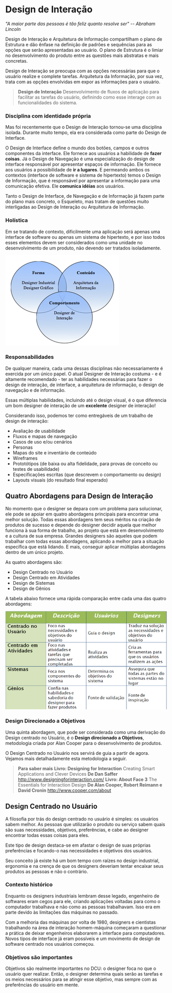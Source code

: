 # Design de Interação

*"A maior parte das pessoas é tão feliz quanto resolve ser" -- Abraham Lincoln*

Design de Interação e Arquitetura de Informação compartilham o plano de Estrutura e dão ênfase na
definição de padrões e sequências para as opções que serão apresentadas ao usuário. O plano de
Estrutura é o limiar no desenvolvimento do produto entre as questões mais abstratas e mais concretas.

Design de Interação se preocupa com as opções necessárias para que o usuário realize e complete
tarefas. Arquitetura da Informação, por sua vez, trata com as opções envolvidas em expor as
informações para o usuário.

> **Design de Interação**
> Desenvolvimento de fluxos de aplicação para facilitar as tarefas do usuário, definindo como esse
> interage com as funcionalidades do sistema.

### Disciplina com identidade própria
Mas foi recentemente que o Design de Interação tornou-se uma disciplina isolada. Durante muito
tempo, ela era considerada como parte do Design de Interface.

O Design de Interface define o mundo dos botões, campos e outros componentes da interface.
Ele fornece aos usuários a habilidade de **fazer coisas**. Já o Design de Navegação é uma
especialização do design de interface responsável por apresentar espaços de informação. Ele fornece
aos usuários a possibilidade de **ir a lugares**. E permeando ambos os contextos (interface de
software e sistema de hipertexto) temos o Design de Informação, que é responsável por apresentar a
informação para uma comunicação efetiva. Ele **comunica idéias** aos usuários.

Tanto o Design de Interface, de Navegação e de Informação já fazem parte do plano mais concreto, o
Esqueleto, mas tratam de questões muito interligadas ao Design de Interação ou Arquitetura de
Informação.

### Holística
Em se tratando de contexto, dificilmente uma aplicação será apenas uma interface de
software ou apenas um sistema de hipertexto, e por isso todos esses elementos devem ser considerados
como uma unidade no desenvolvimento de um produto, não devendo ser tratados isoladamente.

![Exemplo de Holística {w=75%}](assets/images/02_design/holistica.png)

### Responsabilidades
De qualquer maneira, cada uma dessas disciplinas não necessariamente é exercida por um único papel.
O atual Designer de Interação costuma - e é altamente recomendado - ter as habilidades necessárias
para fazer o design de interação, de interface, a arquitetura de informação, o design de navegação e
de informação.

Essas múltiplas habilidades, incluindo até o design visual, é o que diferencia um bom
designer de interação de um **excelente** designer de interação!

Considerando isso, podemos ter como entregáveis de um trabalho de design de interação:

* Avaliação de usabilidade
* Fluxos e mapas de navegação
* Casos de uso e/ou cenários
* Personas
* Mapas do site e inventário de conteúdo
* Wireframes
* Prototótipos (de baixa ou alta fidelidade, para provas de conceito ou testes de usabilidade)
* Especificações escritas (que descrevem o comportamento ou design)
* Layouts visuais (do resultado final esperado)


## Quatro Abordagens para Design de Interação

No momento que o designer se depara com um problema para solucionar, ele pode se apoiar em quatro
abordagens principais para encontrar uma melhor solução. Todas essas abordagens tem seus méritos na
criação de produtos de sucesso e depende do designer decidir aquela que melhor funciona à sua forma
de trabalho, ao projeto que está em desenvolvimento e a cultura de sua empresa.
Grandes designers são aqueles que podem trabalhar com todas essas abordagens, aplicando a melhor
para a situação específica que está lidando. E mais, conseguir aplicar múltiplas abordagens dentro
de um único projeto.

As quatro abordagens são:

* Design Centrado no Usuário
* Design Centrado em Atividades
* Design de Sistemas
* Design de Gênios




A tabela abaixo fornece uma rápida comparação entre cada uma das quatro abordagens:

![Tabela abordagens de Design {w=90%}](assets/images/02_design/tabela_quatro_abordagens.png)

### Design Direcionado a Objetivos
Uma quinta abordagem, que pode ser considerada como uma derivação do Design centrado no Usuário, é o
**Design direcionado a Objetivos**, metodologia criada por Alan Cooper para o desenvolvimento de
produtos.

O Design Centrado no Usuário nos servirá de guia a partir de agora. Vejamos mais detalhadamente esta metodologia a seguir.

> **Para saber mais**
> **Livro: Designing for Interaction**
> Creating Smart Applications and Clever Devices
> **De Dan Saffer**
> http://www.designingforinteraction.com/
> **Livro: About Face 3**
> The Essentials for Interaction Design
> **De Alan Cooper, Robert Reimann e David Cronin**
> http://www.cooper.com/about

## Design Centrado no Usuário

A filosofia por trás do design centrado no usuário é simples: os usuários sabem
melhor. As pessoas que utilizarão o produto ou serviço sabem quais são suas
necessidades, objetivos, preferências, e cabe ao designer encontrar todas essas
coisas para eles.

Este tipo de design destaca-se em afastar o design de suas próprias preferências
e focando-o nas necessidades e objetivos dos usuários.

Seu conceito já existe há um bom tempo com raízes no design industrial, ergonomia
e na crença de que os designers deveriam tentar encaixar seus produtos as pessoas e
não o contrário.

### Contexto histórico
Enquanto os designers industriais lembram desse legado, engenheiro de softwares eram
cegos para ele, criando aplicações voltadas para como o computador trabalhava e não
como as pessoas trabalhavam. Isso era em parte devido às limitações das máquinas
no passado.

Com a melhoria das máquinas por volta de 1980, designers e cientistas trabalhando na
área de interação homem-máquina começaram a questionar a prática de deixar engenheiros
elaborarem a interface para computadores. Novos tipos de interface já eram possíveis e
um movimento de design de software centrado nos usuários começou.



### Objetivos são importantes
Objetivos são realmente importantes no DCU: o designer foca no que o usuário quer
realizar. Então, o designer determina quais serão as tarefas e os meios necessários
para se atingir esse objetivo, mas sempre com as preferências do usuário em mente.





